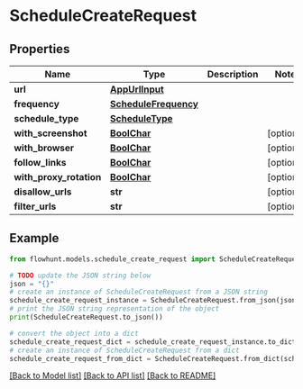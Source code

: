 # ScheduleCreateRequest


## Properties

Name | Type | Description | Notes
------------ | ------------- | ------------- | -------------
**url** | [**AppUrlInput**](AppUrlInput.md) |  | 
**frequency** | [**ScheduleFrequency**](ScheduleFrequency.md) |  | 
**schedule_type** | [**ScheduleType**](ScheduleType.md) |  | 
**with_screenshot** | [**BoolChar**](BoolChar.md) |  | [optional] 
**with_browser** | [**BoolChar**](BoolChar.md) |  | [optional] 
**follow_links** | [**BoolChar**](BoolChar.md) |  | [optional] 
**with_proxy_rotation** | [**BoolChar**](BoolChar.md) |  | [optional] 
**disallow_urls** | **str** |  | [optional] 
**filter_urls** | **str** |  | [optional] 

## Example

```python
from flowhunt.models.schedule_create_request import ScheduleCreateRequest

# TODO update the JSON string below
json = "{}"
# create an instance of ScheduleCreateRequest from a JSON string
schedule_create_request_instance = ScheduleCreateRequest.from_json(json)
# print the JSON string representation of the object
print(ScheduleCreateRequest.to_json())

# convert the object into a dict
schedule_create_request_dict = schedule_create_request_instance.to_dict()
# create an instance of ScheduleCreateRequest from a dict
schedule_create_request_from_dict = ScheduleCreateRequest.from_dict(schedule_create_request_dict)
```
[[Back to Model list]](../README.md#documentation-for-models) [[Back to API list]](../README.md#documentation-for-api-endpoints) [[Back to README]](../README.md)


